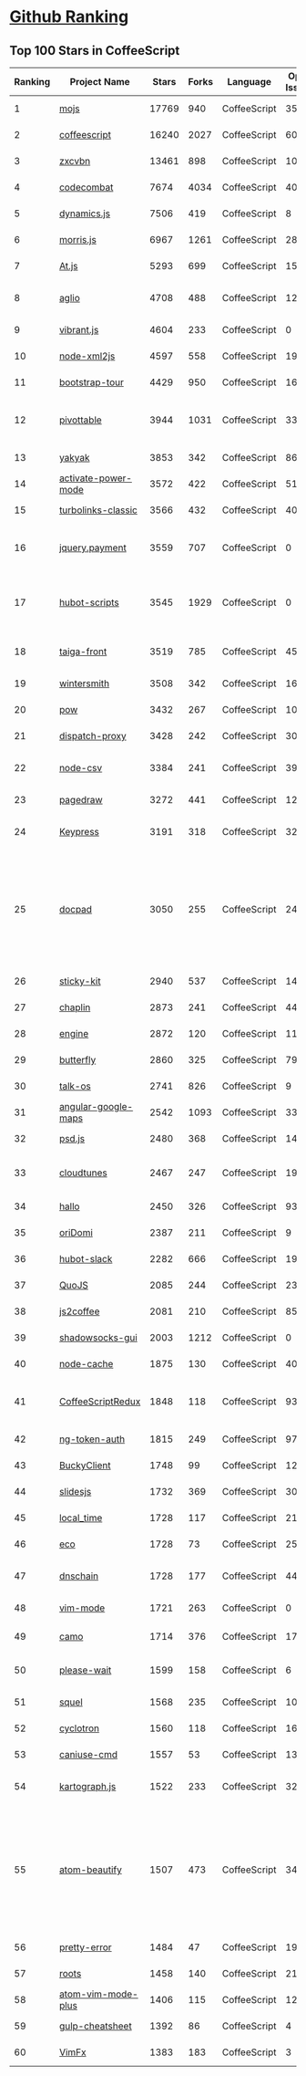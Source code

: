 [Github Ranking](../README.md)
==========

## Top 100 Stars in CoffeeScript

| Ranking | Project Name | Stars | Forks | Language | Open Issues | Description | Last Commit |
| ------- | ------------ | ----- | ----- | -------- | ----------- | ----------- | ----------- |
| 1 | [mojs](https://github.com/mojs/mojs) | 17769 | 940 | CoffeeScript | 35 | The motion graphics toolbelt for the web | 2022-10-31T23:25:56Z |
| 2 | [coffeescript](https://github.com/jashkenas/coffeescript) | 16240 | 2027 | CoffeeScript | 60 | Unfancy JavaScript | 2022-10-25T16:23:39Z |
| 3 | [zxcvbn](https://github.com/dropbox/zxcvbn) | 13461 | 898 | CoffeeScript | 100 | Low-Budget Password Strength Estimation | 2022-09-21T13:22:30Z |
| 4 | [codecombat](https://github.com/codecombat/codecombat) | 7674 | 4034 | CoffeeScript | 405 | Game for learning how to code. | 2022-11-18T15:54:32Z |
| 5 | [dynamics.js](https://github.com/michaelvillar/dynamics.js) | 7506 | 419 | CoffeeScript | 8 | Javascript library to create physics-based animations | 2019-02-26T06:19:21Z |
| 6 | [morris.js](https://github.com/morrisjs/morris.js) | 6967 | 1261 | CoffeeScript | 286 | Pretty time-series line graphs | 2021-10-07T12:56:12Z |
| 7 | [At.js](https://github.com/ichord/At.js) | 5293 | 699 | CoffeeScript | 151 | Add Github like mentions autocomplete to your application. | 2021-11-18T12:53:24Z |
| 8 | [aglio](https://github.com/danielgtaylor/aglio) | 4708 | 488 | CoffeeScript | 125 | An API Blueprint renderer with theme support that outputs static HTML | 2019-05-13T14:40:13Z |
| 9 | [vibrant.js](https://github.com/jariz/vibrant.js) | 4604 | 233 | CoffeeScript | 0 | Extract prominent colors from an image. JS port of Android's Palette. | 2017-11-28T15:50:23Z |
| 10 | [node-xml2js](https://github.com/Leonidas-from-XIV/node-xml2js) | 4597 | 558 | CoffeeScript | 190 | XML to JavaScript object converter. | 2022-04-19T18:40:01Z |
| 11 | [bootstrap-tour](https://github.com/sorich87/bootstrap-tour) | 4429 | 950 | CoffeeScript | 167 | Quick and easy product tours with Twitter Bootstrap Popovers | 2022-08-05T15:24:01Z |
| 12 | [pivottable](https://github.com/nicolaskruchten/pivottable) | 3944 | 1031 | CoffeeScript | 335 | Open-source Javascript Pivot Table (aka Pivot Grid, Pivot Chart, Cross-Tab) implementation with drag'n'drop. | 2022-10-09T14:27:27Z |
| 13 | [yakyak](https://github.com/yakyak/yakyak) | 3853 | 342 | CoffeeScript | 86 | Desktop chat client for Google Hangouts | 2022-10-01T03:05:17Z |
| 14 | [activate-power-mode](https://github.com/JoelBesada/activate-power-mode) | 3572 | 422 | CoffeeScript | 51 | Atom package - Activate POWER MODE to write your code in style. | 2019-05-24T15:52:02Z |
| 15 | [turbolinks-classic](https://github.com/turbolinks/turbolinks-classic) | 3566 | 432 | CoffeeScript | 40 | Classic version of Turbolinks. Now deprecated in favor of Turbolinks 5. | 2017-12-06T23:33:26Z |
| 16 | [jquery.payment](https://github.com/stripe-archive/jquery.payment) | 3559 | 707 | CoffeeScript | 0 | [DEPRECATED] A general purpose library for building credit card forms, validating inputs and formatting numbers.           | 2017-08-02T14:10:57Z |
| 17 | [hubot-scripts](https://github.com/github/hubot-scripts) | 3545 | 1929 | CoffeeScript | 0 | DEPRECATED, see https://github.com/github/hubot-scripts/issues/1113 for details - optional scripts for hubot, opt in via hubot-scripts.json | 2017-07-10T16:06:49Z |
| 18 | [taiga-front](https://github.com/taigaio/taiga-front) | 3519 | 785 | CoffeeScript | 45 | Agile project management platform. Built on top of Django and AngularJS | 2021-05-18T11:36:28Z |
| 19 | [wintersmith](https://github.com/jnordberg/wintersmith) | 3508 | 342 | CoffeeScript | 16 | A flexible static site generator | 2021-07-15T14:10:26Z |
| 20 | [pow](https://github.com/basecamp/pow) | 3432 | 267 | CoffeeScript | 107 | Zero-configuration Rack server for Mac OS X | 2020-05-14T20:48:22Z |
| 21 | [dispatch-proxy](https://github.com/alexkirsz/dispatch-proxy) | 3428 | 242 | CoffeeScript | 30 | Combine internet connections, increase your download speed | 2022-05-01T20:03:10Z |
| 22 | [node-csv](https://github.com/adaltas/node-csv) | 3384 | 241 | CoffeeScript | 39 | Full featured CSV parser with simple api and tested against large datasets. | 2022-11-08T20:31:39Z |
| 23 | [pagedraw](https://github.com/Pagedraw/pagedraw) | 3272 | 441 | CoffeeScript | 12 | a UI builder for React web apps | 2022-11-16T22:18:05Z |
| 24 | [Keypress](https://github.com/dmauro/Keypress) | 3191 | 318 | CoffeeScript | 32 | A keyboard input capturing utility in which any key can be a modifier key. | 2020-09-06T00:02:02Z |
| 25 | [docpad](https://github.com/docpad/docpad) | 3050 | 255 | CoffeeScript | 24 | Empower your website frontends with layouts, meta-data, pre-processors (markdown, jade, coffeescript, etc.), partials, skeletons, file watching, querying, and an amazing plugin system. DocPad will streamline your web development process allowing you to craft powerful static sites quicker than ever before. | 2022-11-13T13:01:43Z |
| 26 | [sticky-kit](https://github.com/leafo/sticky-kit) | 2940 | 537 | CoffeeScript | 140 | A jQuery plugin for creating smart sticky elements | 2021-02-23T03:23:59Z |
| 27 | [chaplin](https://github.com/chaplinjs/chaplin) | 2873 | 241 | CoffeeScript | 44 | HTML5 application architecture using Backbone.js | 2022-03-27T22:51:19Z |
| 28 | [engine](https://github.com/gss/engine) | 2872 | 120 | CoffeeScript | 113 | GSS engine | 2019-12-17T00:22:16Z |
| 29 | [butterfly](https://github.com/paradoxxxzero/butterfly) | 2860 | 325 | CoffeeScript | 79 | A web terminal based on websocket and tornado | 2020-05-25T04:55:13Z |
| 30 | [talk-os](https://github.com/jianliaoim/talk-os) | 2741 | 826 | CoffeeScript | 9 | Open source version of jianliao.com | 2017-09-05T02:27:58Z |
| 31 | [angular-google-maps](https://github.com/angular-ui/angular-google-maps) | 2542 | 1093 | CoffeeScript | 337 | AngularJS directives for the Google Maps Javascript API | 2018-11-14T19:00:52Z |
| 32 | [psd.js](https://github.com/meltingice/psd.js) | 2480 | 368 | CoffeeScript | 148 | A Photoshop PSD file parser for NodeJS and browsers | 2022-11-15T12:47:15Z |
| 33 | [cloudtunes](https://github.com/jakubroztocil/cloudtunes) | 2467 | 247 | CoffeeScript | 19 | Web-based music player for the cloud :cloud: :notes: Play music from YouTube, Dropbox, etc. | 2020-07-14T07:59:32Z |
| 34 | [hallo](https://github.com/bergie/hallo) | 2450 | 326 | CoffeeScript | 93 | Simple rich text editor (contentEditable) for jQuery UI | 2020-09-03T15:39:25Z |
| 35 | [oriDomi](https://github.com/dmotz/oriDomi) | 2387 | 211 | CoffeeScript | 9 | 📃 Fold up DOM elements like paper | 2018-07-14T18:10:28Z |
| 36 | [hubot-slack](https://github.com/slackapi/hubot-slack) | 2282 | 666 | CoffeeScript | 19 | Slack Developer Kit for Hubot | 2022-10-25T01:12:35Z |
| 37 | [QuoJS](https://github.com/soyjavi/QuoJS) | 2085 | 244 | CoffeeScript | 23 | Micro #JavaScript Library for Mobile Devices | 2018-09-03T00:16:56Z |
| 38 | [js2coffee](https://github.com/js2coffee/js2coffee) | 2081 | 210 | CoffeeScript | 85 | Compile JavaScript to CoffeeScript | 2022-01-18T08:55:21Z |
| 39 | [shadowsocks-gui](https://github.com/shadowsocks/shadowsocks-gui) | 2003 | 1212 | CoffeeScript | 0 | Shadowsocks GUI client | 2018-09-24T04:39:12Z |
| 40 | [node-cache](https://github.com/node-cache/node-cache) | 1875 | 130 | CoffeeScript | 40 | a node internal (in-memory) caching module | 2022-10-17T19:02:17Z |
| 41 | [CoffeeScriptRedux](https://github.com/michaelficarra/CoffeeScriptRedux) | 1848 | 118 | CoffeeScript | 93 | :sweat: rewrite of the CoffeeScript compiler with proper compiler design principles and a focus on robustness and extensibility | 2022-07-19T20:35:10Z |
| 42 | [ng-token-auth](https://github.com/lynndylanhurley/ng-token-auth) | 1815 | 249 | CoffeeScript | 97 | Token based authentication module for angular.js. | 2022-10-29T03:53:31Z |
| 43 | [BuckyClient](https://github.com/HubSpot/BuckyClient) | 1748 | 99 | CoffeeScript | 12 | Collect performance data from the client | 2016-08-05T20:07:08Z |
| 44 | [slidesjs](https://github.com/nathansearles/slidesjs) | 1732 | 369 | CoffeeScript | 303 | SlidesJS is obsolete and no longer maintained. | 2020-12-07T00:07:08Z |
| 45 | [local_time](https://github.com/basecamp/local_time) | 1728 | 117 | CoffeeScript | 21 | Rails engine for cache-friendly, client-side local time | 2022-10-19T05:38:39Z |
| 46 | [eco](https://github.com/sstephenson/eco) | 1728 | 73 | CoffeeScript | 25 | Embedded CoffeeScript templates | 2019-07-02T05:26:52Z |
| 47 | [dnschain](https://github.com/okTurtles/dnschain) | 1728 | 177 | CoffeeScript | 44 | A blockchain-based DNS + HTTP server that fixes HTTPS security, and more! | 2017-04-22T03:52:26Z |
| 48 | [vim-mode](https://github.com/atom/vim-mode) | 1721 | 263 | CoffeeScript | 0 | Next generation vim support for atom | 2017-06-15T20:06:24Z |
| 49 | [camo](https://github.com/atmos/camo) | 1714 | 376 | CoffeeScript | 17 | :lock: an http proxy to route images through SSL | 2021-04-04T19:59:16Z |
| 50 | [please-wait](https://github.com/Pathgather/please-wait) | 1599 | 158 | CoffeeScript | 6 | A simple library to show your users a beautiful splash page while your application loads. | 2021-11-17T22:31:24Z |
| 51 | [squel](https://github.com/hiddentao/squel) | 1568 | 235 | CoffeeScript | 104 | :office: SQL query string builder for Javascript | 2021-08-25T05:42:55Z |
| 52 | [cyclotron](https://github.com/ExpediaGroup/cyclotron) | 1560 | 118 | CoffeeScript | 16 | A web platform for constructing dashboards. | 2022-10-29T10:58:20Z |
| 53 | [caniuse-cmd](https://github.com/sgentle/caniuse-cmd) | 1557 | 53 | CoffeeScript | 13 | Caniuse command line tool | 2018-09-19T15:16:06Z |
| 54 | [kartograph.js](https://github.com/kartograph/kartograph.js) | 1522 | 233 | CoffeeScript | 32 | UNMAINTAINED Open source JavaScript renderer for Kartograph SVG maps | 2018-05-12T17:21:09Z |
| 55 | [atom-beautify](https://github.com/Glavin001/atom-beautify) | 1507 | 473 | CoffeeScript | 347 | :mega: Help Wanted - Looking for Maintainer: https://github.com/Glavin001/atom-beautify/issues/2572 \| :lipstick: Universal beautification package for Atom editor (:warning: Currently migrating to https://github.com/Unibeautify/ and have very limited bandwidth for Atom-Beautify Issues. Thank you for your patience and understanding :heart: ) | 2022-10-21T12:20:42Z |
| 56 | [pretty-error](https://github.com/AriaMinaei/pretty-error) | 1484 | 47 | CoffeeScript | 19 | See node.js errors with less clutter | 2022-10-15T18:46:55Z |
| 57 | [roots](https://github.com/jescalan/roots) | 1458 | 140 | CoffeeScript | 21 | a toolkit for rapid advanced front-end development | 2020-04-14T14:25:53Z |
| 58 | [atom-vim-mode-plus](https://github.com/t9md/atom-vim-mode-plus) | 1406 | 115 | CoffeeScript | 121 | vim-mode improved | 2021-10-07T00:57:54Z |
| 59 | [gulp-cheatsheet](https://github.com/osscafe/gulp-cheatsheet) | 1392 | 86 | CoffeeScript | 4 | A cheatsheet for gulp.js | 2016-08-28T08:20:19Z |
| 60 | [VimFx](https://github.com/akhodakivskiy/VimFx) | 1383 | 183 | CoffeeScript | 3 | Vim keyboard shortcuts for Firefox | 2022-11-11T14:59:53Z |

